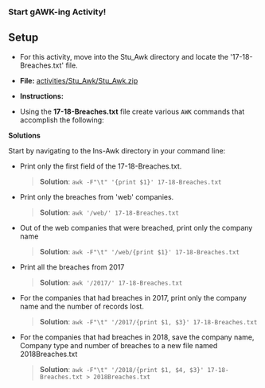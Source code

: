 
### Start gAWK-ing Activity!

## Setup
* For this activity, move into the Stu_Awk directory and locate the '17-18-Breaches.txt' file.
* **File:** [activities/Stu_Awk/Stu_Awk.zip](activities/Stu_Awk/Stu_Awk.zip)

* **Instructions:**

* Using the **17-18-Breaches.txt** file create various `AWK` commands that accomplish the following:

**Solutions**

Start by navigating to the Ins-Awk directory in your command line:

* Print only the first field of the 17-18-Breaches.txt.
  > **Solution**: `awk -F"\t" '{print $1}' 17-18-Breaches.txt`

* Print only the breaches from 'web' companies.
  > **Solution**: `awk '/web/' 17-18-Breaches.txt`

* Out of the web companies that were breached, print only the company name
  > **Solution**: `awk -F"\t" '/web/{print $1}' 17-18-Breaches.txt`

* Print all the breaches from 2017
  > **Solution**: `awk '/2017/' 17-18-Breaches.txt`

* For the companies that had breaches in 2017, print only the company name and the number of records lost.
  > **Solution**: `awk -F"\t" '/2017/{print $1, $3}' 17-18-Breaches.txt`

* For the companies that had breaches in 2018, save the company name, Company type and number of breaches to a new file named 2018Breaches.txt
  > **Solution**: `awk -F"\t" '/2018/{print $1, $4, $3}' 17-18-Breaches.txt > 2018Breaches.txt`
